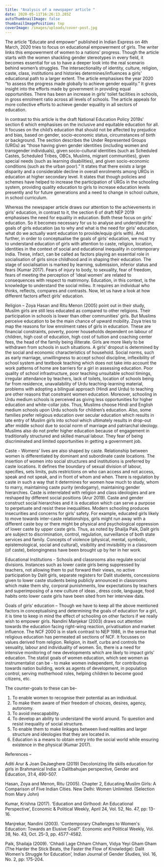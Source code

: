 ```yaml
---
title: "Analysis of a newspaper article "
date: 2020-05-11T16:26:13.285Z
autoThumbnailImage: false
thumbnailImagePosition: top
coverImage: /images/uploads/cover-post.jpg
---
```

The article “Educate and empower” published in Indian Express on 4th March, 2020 tries to focus on educational empowerment of girls. The writer links this empowerment of women to a nations’ progress. Though the article starts with the women shackling gender stereotypes in every field, it becomes essential for us to have a deeper look into the real scenario behind women’s struggles. The intersectionality of identity, culture, religion, caste, class, institutions and histories determines/influences a girls’ educational path to a larger extent. The article emphasises the year 2020 “to assess the progress made globally to achieve gender equality.” It gives insight into the efforts made by government in providing equal opportunities. There has been an increase in girls’ toilet facilities in schools, in gross enrolment ratio across all levels of schools. The article appeals for more collective efforts to achieve gender equality in all sectors of education. 

 In contrast to this article is the draft National Education Policy 2019s’ section 6 which emphasises on the inclusive and equitable education for all. It focuses on the child’s education that should not be affected by prejudice and bias, based on gender, socio-economic status, circumstances of birth or background. The section describes the Under Represented Groups (URGs) as “those having given gender identities (including women and transgender individuals), given socio-cultural identities (such as Scheduled Castes, Scheduled Tribes, OBCs, Muslims, migrant communities), given special needs (such as learning disabilities), and given socio-economic conditions (such as the urban poor).” It states that there exists a large disparity and a considerable decline in overall enrolments among URGs in education at higher secondary level. It states that though policies and schemes have helped to increase the participation of URGs in the schooling system, providing quality education to girls to increase education levels presently and for future generations and a need to change in school culture, in school curriculum.  

Whereas the newspaper article draws our attention to the achievements in girls’ education, in contrast to it, the section 6 of draft NEP 2019 emphasises the need for equality in education. Both these focus on girls’ education. So it becomes necessary for us to analyse and understand the goals of girls education (as to why and what is the need for girls’ education, what do we actually want education to provide/equip girls with). And further, in order to conceptualise the goals of girls’ education, we must try to understand education of girls with attention to caste, religion, location, identities in the context of social and educational inequality in contemporary India. These, infact, can be called as factors playing an essential role in socialisation of girls since childhood and in shaping their education. The stage of socialisation is marked by learning, submission, inferior status and fears (Kumar 2017). Fears of injury to body, to sexuality, fear of freedom, fears of meeting the perception of ‘ideal women’ are related to consequences with respect to matrimony. Education, in this context, is the knowledge to understand the social milieu. It requires an individual who thinks, reflects, compares and contrasts. Now, let us have a look at how different factors affect girls’ education.

Religion –  Zoya Hasan and Ritu Menon (2005) point out in their study, Muslim girls are still less educated as compared to other religions. Their participation in schools is lower than other communities’ girls. But Muslims perceive education to be the main chance of upward mobility. Zoya tries to map the reasons for low enrolment rates of girls in education. These are financial constraints, poverty, poorer households dependent on labour of children, high cost of education, high cost of tuition and coaching center fees, the head of the family being illiterate. Girls are more likely to be withdrawn from schools in such situations. A girls’ dropout is determined by the social and economic characteristics of household. Social norms, such as early marriage, unwillingness to accept school discipline, inflexibility of school system and textbook teaching which does not take into account the work patterns of home are barriers for a girl in assessing education. Poor quality of school infrastructure, poor teaching unsuitable school timings, irregular attendance by teachers, lack of toilets, location of schools being far from residence, unavailability of Urdu teaching-learning material, problems with adopting a bilingual approach (Hindi and Urdu) to teaching are other reasons that constraint women education. Moreover, schooling in Urdu medium schools is perceived as giving less opportunities for higher education and white-collar jobs. Thus, Muslims choose Hindi and English medium schools upon Urdu schools for children’s education. Also, some families prefer religious education over secular education which results in late entry of Muslim girls into school which ultimately results in drop-out after middle school due to social norm of marriage and patriarchal ideology. Muslims also do not prefer higher education because of engagement in traditionally structured and skilled manual labour. They fear of being discriminated and limited opportunities in getting a government job. 

Caste - Womens’ lives are also shaped by caste. Relationship between women is differentiated by dominant and subordinate caste locations. The insertion of women into social structures and institutions is preferred by caste locations. It defines the boundary of sexual division of labour, specifies, sets limits, puts restrictions on who can access and not access, speak and not  speak, and in front of whom and when. There is regulation by caste in such a way that it determines for women how much to study, whom to marry, maintaining caste purity (endogamy), maintaining gender hierarchies. Caste is interrelated with religion and class ideologies and are reshaped by different social positions (Arur 2019). Caste and gender construct social hierarchies and it is education which can serve a purpose to perpetuate and resist these inequalities. Modern schooling produces insecurities and concerns   for girls’ safety. For example, educated girls likely to move towards inter-caste relationships, girls might run away with a different caste boy or there might be physical and psychological oppression of lower caste by upper caste girls. Thus, as noted by Shailja Paik, Dalit girls are subject to discrimination, control, regulation, surveillance of both state services and family. Concepts of violence (physical, mental, symbolic, epistemological, social and cultural), visibility and invisibility in a classroom (of caste), belongingness have been brought up by her in her work. 

Educational Institutions - Schools and classrooms also regulate social divisions. Instances such as lower caste girls being suppressed by teachers, not allowing them to put forward their views, no active participation by Dalit girls, separate registers for Dalit students, concessions given to lower caste students being publicly announced in classrooms which make them shy, corporal punishments, low expectations by teachers and superimposing of a new culture of ideas , dress code, language, food habits onto lower caste girls have been sited from her interview data. 

Goals of girls’ education –  Though we have to keep all the above mentioned factors in conceptualising and determining the goals of education for a girl, it is time to keep in mind the effect of schooling on other factors if we really wish to empower girls. Nandini Manjekar (2003) draws out attention towards the education facing right-wing reaction, privatisation and market influence. The NCF 2000 is in stark contrast to NEP 1986, in the sense that religious education has permeated all sections of NCF. It focusses on values derived from religion. Religion, in itself, curbs and controls the sexuality, labour and individuality of women. So, there is a need for intensive monitoring of new developments which are likely to impact girls’ education. 
 The statist goals of women education, which see women as instrumentalist can be -  to make women independent, for contributing towards nation building, work as agents of development, in population control, serving motherhood roles, helping children to become good citizens, etc. 

The counter-goals to these can be- 

1. To enable women to recognise their potential as an individual.
2. To make them aware of their freedom of choices, desires, agency, autonomy. 
3. To avoid inescapability.
4. To develop an ability to understand the world around. To question and resist inequality of social structure.
5. To enable them to make linkages between lived realities and larger structure and ideologies that they are located in. 
6. Education is a means to obtain entry into the social world while ensuring existence in the physical (Kumar 2017).

References –  

Aditi Arur & Joan DeJaeghere (2019) Decolonizing life skills education for girls in Brahmanical India: a Dalitbahujan perspective, Gender and Education, 31:4, 490-507.

Hasan, Zoya and Menon, Ritu (2005). Chapter 2, Educating Muslim Girls: A Comparison of Five Indian Cities. New Delhi: Women Unlimited. (Selection from Mary John)

Kumar, Krishna (2017). ‘Education and Girlhood: An Educational Perspective’, Economic & Political Weekly, April 24, Vol. 52, No. 47, pp: 13-16.

Manjrekar, Nandini (2003). ‘Contemporary Challenges to Women's Education: Towards an Elusive Goal?’. Economic and Political Weekly, Vol. 38, No. 43, Oct. 25-3, pp. 4577-4582. 

Paik, Shailaja (2009). ‘Chhadi Lage Chham Chham, Vidya Yeyi Gham Gham (The Harder the Stick Beats, the Faster the Flow of Knowledge): Dalit Women's Struggle for Education’, Indian Journal of Gender Studies, Vol. 16, No. 2, pp: 175-204.